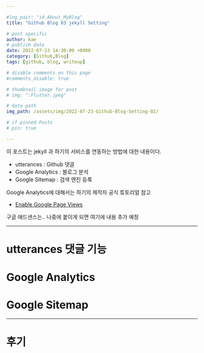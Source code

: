 ```yaml
---

#lng_pair: "id_About_MyBlog"
title: "Github Blog 03 jekyll Setting"

# post specific
author: kae
# publish date
date: 2022-07-23 14:30:00 +0900
category: [Github,Blog]
tags: [github, blog, writeup]

# disable comments on this page
#comments_disable: true

# thumbnail image for post
# img: ":Flutter.jpeg"

# data path
img_path: /assets/img/2022-07-23-Github-Blog-Setting-02/

# if pinned Posts
# pin: true

---
```


이 포스트는 jekyll 과 하기의 서비스를 연동하는 방법에 대한 내용이다.

- utterances : Github 댓글
- Google Analytics : 블로그 분석
- Google Sitemap : 검색 엔진 등록
<!-- - Google Adsense : 광고 -->

Google Analytics에 대해서는 하기의 제작자 공식 튜토리얼 참고
- [Enable Google Page Views](https://chirpy.cotes.page/posts/enable-google-pv/)

구글 애드샌스는.. 나중에 붙이게 되면 여기에 내용 추가 예정

***

# utterances 댓글 기능


# Google Analytics


# Google Sitemap


<!-- # Google Adsense -->

***
# 후기 